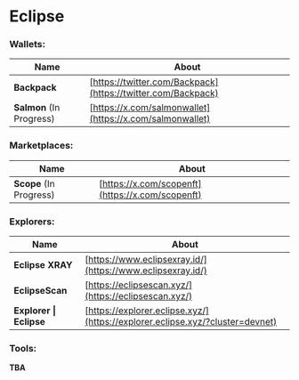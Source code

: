 # Eclipse

### **Wallets:**

| Name                     | About                                                                                   |
| ------------------------ | --------------------------------------------------------------------------------------- |
| **Backpack**             | [https://twitter.com/Backpack](https://twitter.com/Backpack)                            |
| **Salmon** (In Progress) | [ ](https://x.com/salmonwallet)[https://x.com/salmonwallet](https://x.com/salmonwallet) |

### **Marketplaces:**

| Name                    | About                                            |
| ----------------------- | ------------------------------------------------ |
| **Scope** (In Progress) | [https://x.com/scopenft](https://x.com/scopenft) |

### Explorers:

| Name                    | About                                                                             |
| ----------------------- | --------------------------------------------------------------------------------- |
| **Eclipse XRAY**        | [https://www.eclipsexray.id/](https://www.eclipsexray.id/)                        |
| **EclipseScan**         | [ ](https://eclipsescan.xyz/)[https://eclipsescan.xyz/](https://eclipsescan.xyz/) |
| **Explorer \| Eclipse** | [https://explorer.eclipse.xyz/](https://explorer.eclipse.xyz/?cluster=devnet)     |

### **Tools:**

**TBA**
